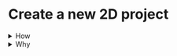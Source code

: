 
# Create a new 2D project

<details>
<summary>How</summary>

<img src="https://i.imgur.com/T2iZrmK.png" style="margin:auto;width=50%" />

TODO
</details>
<details>
<summary>Why</summary>
TODO
</details>
